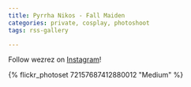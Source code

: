 ```yaml
---
title: Pyrrha Nikos - Fall Maiden
categories: private, cosplay, photoshoot
tags: rss-gallery

---
```


Follow wezrez on [Instagram](https://www.instagram.com/wezrez)! 

{% flickr_photoset 72157687412880012 "Medium" %}
